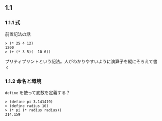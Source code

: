 ## 1.1
### 1.1.1 式
前置記法の話

```
> (* 25 4 12)
1200
> (+ (* 3 5)(- 10 6))
```

プリティプリントという記法。人がわかりやすいように演算子を縦にそろえて書く

### 1.1.2 命名と環境
`define` を使って変数を定義する？

```
> (define pi 3.141419)
> (define radius 10)
> (* pi (* radius radius))
314.159
```
